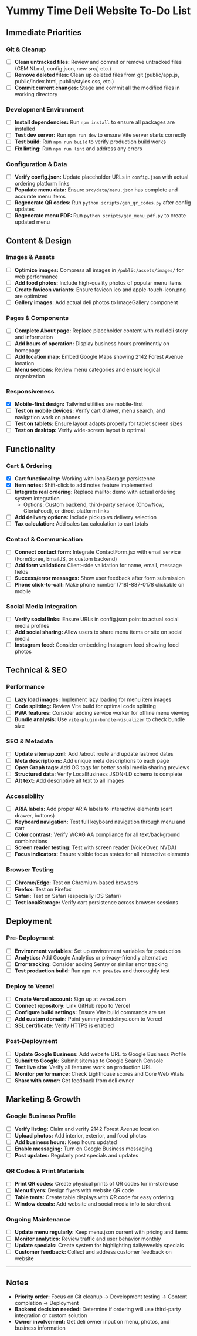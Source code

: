 # Yummy Time Deli Website To-Do List

## Immediate Priorities

### Git & Cleanup
- [ ] **Clean untracked files:** Review and commit or remove untracked files (GEMINI.md, config.json, new src/, etc.)
- [ ] **Remove deleted files:** Clean up deleted files from git (public/app.js, public/index.html, public/styles.css, etc.)
- [ ] **Commit current changes:** Stage and commit all the modified files in working directory

### Development Environment
- [ ] **Install dependencies:** Run `npm install` to ensure all packages are installed
- [ ] **Test dev server:** Run `npm run dev` to ensure Vite server starts correctly
- [ ] **Test build:** Run `npm run build` to verify production build works
- [ ] **Fix linting:** Run `npm run lint` and address any errors

### Configuration & Data
- [ ] **Verify config.json:** Update placeholder URLs in `config.json` with actual ordering platform links
- [ ] **Populate menu data:** Ensure `src/data/menu.json` has complete and accurate menu items
- [ ] **Regenerate QR codes:** Run `python scripts/gen_qr_codes.py` after config updates
- [ ] **Regenerate menu PDF:** Run `python scripts/gen_menu_pdf.py` to create updated menu

## Content & Design

### Images & Assets
- [ ] **Optimize images:** Compress all images in `/public/assets/images/` for web performance
- [ ] **Add food photos:** Include high-quality photos of popular menu items
- [ ] **Create favicon variants:** Ensure favicon.ico and apple-touch-icon.png are optimized
- [ ] **Gallery images:** Add actual deli photos to ImageGallery component

### Pages & Components
- [ ] **Complete About page:** Replace placeholder content with real deli story and information
- [ ] **Add hours of operation:** Display business hours prominently on homepage
- [ ] **Add location map:** Embed Google Maps showing 2142 Forest Avenue location
- [ ] **Menu sections:** Review menu categories and ensure logical organization

### Responsiveness
- [x] **Mobile-first design:** Tailwind utilities are mobile-first
- [ ] **Test on mobile devices:** Verify cart drawer, menu search, and navigation work on phones
- [ ] **Test on tablets:** Ensure layout adapts properly for tablet screen sizes
- [ ] **Test on desktop:** Verify wide-screen layout is optimal

## Functionality

### Cart & Ordering
- [x] **Cart functionality:** Working with localStorage persistence
- [x] **Item notes:** Shift-click to add notes feature implemented
- [ ] **Integrate real ordering:** Replace mailto: demo with actual ordering system integration
  - Options: Custom backend, third-party service (ChowNow, GloriaFood), or direct platform links
- [ ] **Add delivery options:** Include pickup vs delivery selection
- [ ] **Tax calculation:** Add sales tax calculation to cart totals

### Contact & Communication
- [ ] **Connect contact form:** Integrate ContactForm.jsx with email service (FormSpree, EmailJS, or custom backend)
- [ ] **Add form validation:** Client-side validation for name, email, message fields
- [ ] **Success/error messages:** Show user feedback after form submission
- [ ] **Phone click-to-call:** Make phone number (718)-887-0178 clickable on mobile

### Social Media Integration
- [ ] **Verify social links:** Ensure URLs in config.json point to actual social media profiles
- [ ] **Add social sharing:** Allow users to share menu items or site on social media
- [ ] **Instagram feed:** Consider embedding Instagram feed showing food photos

## Technical & SEO

### Performance
- [ ] **Lazy load images:** Implement lazy loading for menu item images
- [ ] **Code splitting:** Review Vite build for optimal code splitting
- [ ] **PWA features:** Consider adding service worker for offline menu viewing
- [ ] **Bundle analysis:** Use `vite-plugin-bundle-visualizer` to check bundle size

### SEO & Metadata
- [ ] **Update sitemap.xml:** Add /about route and update lastmod dates
- [ ] **Meta descriptions:** Add unique meta descriptions to each page
- [ ] **Open Graph tags:** Add OG tags for better social media sharing previews
- [ ] **Structured data:** Verify LocalBusiness JSON-LD schema is complete
- [ ] **Alt text:** Add descriptive alt text to all images

### Accessibility
- [ ] **ARIA labels:** Add proper ARIA labels to interactive elements (cart drawer, buttons)
- [ ] **Keyboard navigation:** Test full keyboard navigation through menu and cart
- [ ] **Color contrast:** Verify WCAG AA compliance for all text/background combinations
- [ ] **Screen reader testing:** Test with screen reader (VoiceOver, NVDA)
- [ ] **Focus indicators:** Ensure visible focus states for all interactive elements

### Browser Testing
- [ ] **Chrome/Edge:** Test on Chromium-based browsers
- [ ] **Firefox:** Test on Firefox
- [ ] **Safari:** Test on Safari (especially iOS Safari)
- [ ] **Test localStorage:** Verify cart persistence across browser sessions

## Deployment

### Pre-Deployment
- [ ] **Environment variables:** Set up environment variables for production
- [ ] **Analytics:** Add Google Analytics or privacy-friendly alternative
- [ ] **Error tracking:** Consider adding Sentry or similar error tracking
- [ ] **Test production build:** Run `npm run preview` and thoroughly test

### Deploy to Vercel
- [ ] **Create Vercel account:** Sign up at vercel.com
- [ ] **Connect repository:** Link GitHub repo to Vercel
- [ ] **Configure build settings:** Ensure Vite build commands are set
- [ ] **Add custom domain:** Point yummytimedelinyc.com to Vercel
- [ ] **SSL certificate:** Verify HTTPS is enabled

### Post-Deployment
- [ ] **Update Google Business:** Add website URL to Google Business Profile
- [ ] **Submit to Google:** Submit sitemap to Google Search Console
- [ ] **Test live site:** Verify all features work on production URL
- [ ] **Monitor performance:** Check Lighthouse scores and Core Web Vitals
- [ ] **Share with owner:** Get feedback from deli owner

## Marketing & Growth

### Google Business Profile
- [ ] **Verify listing:** Claim and verify 2142 Forest Avenue location
- [ ] **Upload photos:** Add interior, exterior, and food photos
- [ ] **Add business hours:** Keep hours updated
- [ ] **Enable messaging:** Turn on Google Business messaging
- [ ] **Post updates:** Regularly post specials and updates

### QR Codes & Print Materials
- [ ] **Print QR codes:** Create physical prints of QR codes for in-store use
- [ ] **Menu flyers:** Design flyers with website QR code
- [ ] **Table tents:** Create table displays with QR code for easy ordering
- [ ] **Window decals:** Add website and social media info to storefront

### Ongoing Maintenance
- [ ] **Update menu regularly:** Keep menu.json current with pricing and items
- [ ] **Monitor analytics:** Review traffic and user behavior monthly
- [ ] **Update specials:** Create system for highlighting daily/weekly specials
- [ ] **Customer feedback:** Collect and address customer feedback on website

---

## Notes
- **Priority order:** Focus on Git cleanup → Development testing → Content completion → Deployment
- **Backend decision needed:** Determine if ordering will use third-party integration or custom solution
- **Owner involvement:** Get deli owner input on menu, photos, and business information
